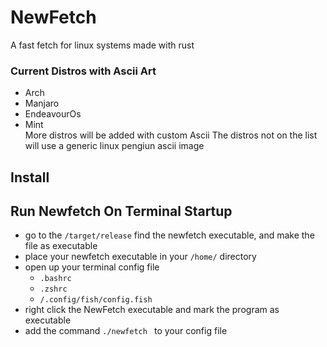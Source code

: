# NewFetch
A fast fetch for linux systems made with rust

### Current Distros with Ascii Art
+ Arch
+ Manjaro 
+ EndeavourOs  
+ Mint  
More distros will be added with custom Ascii
The distros not on the list will use a generic linux pengiun ascii image

## Install
## Run Newfetch On Terminal Startup
+ go to the ```/target/release``` find the newfetch executable, and make the file as executable
+ place your newfetch executable in your ```/home/``` directory
+ open up your terminal config file
  + ```.bashrc```
  + ```.zshrc```
  + ``` /.config/fish/config.fish ```
+ right click the NewFetch executable and mark the program as executable 
+ add the command ```./newfetch ``` to your config file
